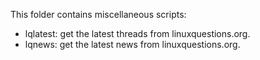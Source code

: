 This folder contains miscellaneous scripts:

- lqlatest: get the latest threads from linuxquestions.org.
- lqnews: get the latest news from linuxquestions.org.
